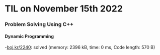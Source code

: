 # **TIL on November 15th 2022**
### Problem Solving Using C++
#### Dynamic Programming
-[boj.kr/2240](../../../Problem%20Solving/boj/Dynamic%20programming/2240-11-13-2022.cpp): solved (memory: 2396 kB, time: 0 ms, Code length: 570 B)